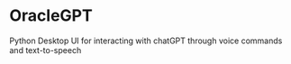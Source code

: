 # OracleGPT
Python Desktop UI for interacting with chatGPT through voice commands and text-to-speech
